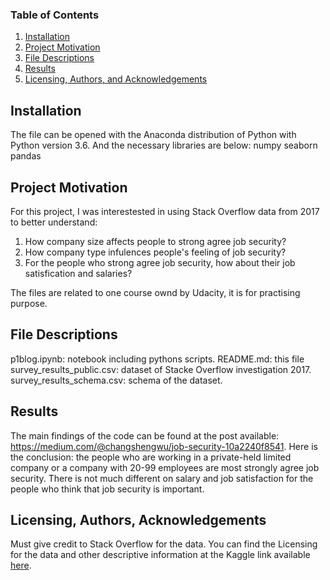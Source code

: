 
### Table of Contents

1. [Installation](#installation)
2. [Project Motivation](#motivation)
3. [File Descriptions](#files)
4. [Results](#results)
5. [Licensing, Authors, and Acknowledgements](#licensing)

## Installation <a name="installation"></a>

The file can be opened with the Anaconda distribution of Python with Python version 3.6. And the necessary libraries are below:
numpy
seaborn
pandas

## Project Motivation<a name="motivation"></a>

For this project, I was interestested in using Stack Overflow data from 2017 to better understand:

1. How company size affects people to strong agree job security?
2. How company type infulences people's feeling of job security?
3. For the people who strong agree job security, how about their job satisfication and salaries?

The files are related to one course ownd by Udacity, it is for practising purpose.

## File Descriptions <a name="files"></a>

p1blog.ipynb: notebook including pythons scripts.
README.md: this file
survey_results_public.csv: dataset of Stacke Overflow investigation 2017.
survey_results_schema.csv: schema of the dataset.

## Results<a name="results"></a>

The main findings of the code can be found at the post available: https://medium.com/@changshengwu/job-security-10a2240f8541.
Here is the conclusion: the people who are working in a private-held limited company or a company with 20-99 employees are most strongly agree job security. There is not much different on salary and job satisfaction for the people who think that job security is important.

## Licensing, Authors, Acknowledgements<a name="licensing"></a>

Must give credit to Stack Overflow for the data.  You can find the Licensing for the data and other descriptive information at the Kaggle link available [here](https://www.kaggle.com/stackoverflow/so-survey-2017/data).  

